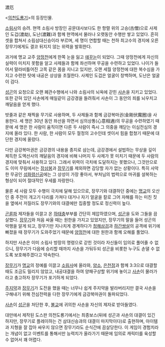 渡厄

<[의천도룡기](%EC%9D%98%EC%B2%9C%EB%8F%84%EB%A3%A1%EA%B8%B0.md)>의 등장인물.

[소림사](%EC%86%8C%EB%A6%BC%EC%82%AC.md)의 승려. 현역 소림사 방장인 공문대사보다도 한 항렬 위의
고승(古僧)으로 사제인 도겁(渡劫), 도난(渡難)과 함께 현역에서 물러나 오랫동안 수행만 쌓고 있었다. 흔히 셋을 합쳐서 소림삼대신승이라
부르며, 세 명이 연합할 때는 천하 최고수의 경지에 오른 장무기에게도 결코 뒤지지 않는 위력을 발휘한다.

과거에 명교 교주 [양정천](%EC%96%91%EC%A0%95%EC%B2%9C.md)에게 한쪽 눈을 잃고
[애꾸눈](%EC%95%A0%EA%BE%B8%EB%88%88.md)이 되었다. 그때 양정천에게 자신의 실력이 미치지 못함을 알고
사제들과 함께 좌선하며 무공을 수련하고 있었다. 나이가 들어서 말라비틀어진 고목 같은 몸을 지니고 있지만, 오랜 세월 양정천에 대한 복수심을
가지고 수련한 탓에 내공은 상상을 초월한다. 사제인 도겁은 얼굴이 창백하며, 도난은 얼굴이 검다.

[성곤](%EC%84%B1%EA%B3%A4.md)의 요청으로 오랜 폐관수행에서 나와 소림사의 뇌옥에 갇힌
[사손](%EC%82%AC%EC%86%90.md)을 지키고 있었다. 또한 갇혀 있던 사손에게 매일같이 금강경을 들려줘서 사손이 그
동안의 죄를 뇌우치고 깨달음을 얻게 했다.

밧줄과 같은 채찍을 무기로 사용하며, 두 사제들과 함께 금강복마권(金剛伏魔圈)을 사용한다. 세 명은 30년 동안 좌선을 하면서
심의상통(心意相通)의 무공을 수련하였기 때문에 세 명은 한 사람이 움직이면 다른 두 사람이 즉시 그 의중을 깨닫는 이심전심의 경지에 올라
있다. 한 사람, 한 사람이 모두 절정의 고수인데 셋이서 힘을 합쳤기 때문에 대단한 경지에 올랐다.

다만 금강복마권은 금강경의 내용을 종지로 삼는데, 금강경에서 설법하는 무상을 깊이 체득한 도액선사의 깨달음의 경지에 비해 나머지 두 사제가
못 미치기 때문에 두 사람의 경지에 맞춰서 사용하고 있다. 그래서 위력이 극치에 도달하지는 못했으나, 그것만으로도 이미 무림에서는
[장삼봉](%EC%9E%A5%EC%82%BC%EB%B4%89.md)과
[장무기](%EC%9E%A5%EB%AC%B4%EA%B8%B0.md)를 제외하면 감당할 자가 없는 상황이다. 특히 사악한 무공인 [성화령신공](%EC%84%B1%ED%99%94%EB%A0%B9%20%EC%8B%A0%EA%B3%B5.md)에는 그 상성이 가장 좋아서,
부처님의 법력으로 마귀를 설복하는 형상이 되어 절대적인 우세를 자랑한다.

물론 세 사람 모두 수행이 극치에 달해 있으므로, 장무기와 대결하던 중에는 [명교](%EB%AA%85%EA%B5%90.md)의 오산인
중 주전이 개고기 다리를 가져다 대거나 자기 얼굴을 칼로 그어 자해를 하는 미친 짓을 옆에서 저질러도 장무기와의 대결에만 집중할 정도로
정신력이 높다.

[곤륜파](%EA%B3%A4%EB%A5%9C%ED%8C%8C.md) 제자들을 이끌고 온
[하태충](%ED%95%98%ED%83%9C%EC%B6%A9.md)부부를 간단히 제압하였으며,
[성곤](%EC%84%B1%EA%B3%A4.md)을 도와 그들을 끔살했다.
[장무기](%EC%9E%A5%EB%AC%B4%EA%B8%B0.md)와 처음 싸울 때는 원한을 가지고 있었지만, 장무기의 말을 들어
성곤의 악행을 알게 되고, 장무기만 지나치게 경계하다가
[청해삼검](%EC%B2%AD%ED%95%B4%EC%82%BC%EA%B2%80.md)과
[하간쌍살](%ED%95%98%EA%B0%84%EC%8C%8D%EC%82%B4.md)의 공격에 위기에 빠졌을 때 장무기가 도와주었기
때문에 [양정천](%EC%96%91%EC%A0%95%EC%B2%9C.md)에 대한 원한과 함께 오해를 풀었다.

하지만 사손은 이미 소림사 방장의 명령으로 갇힌 것이라 자신들이 임의로 풀어줄 수 없으니, 장무기가 다음에 승리할 때까지 사손을 가둬두되
성곤을 비롯한 누구도 손댈 수 없도록 보호해주겠다고 약속한다.

[장무기](%EC%9E%A5%EB%AC%B4%EA%B8%B0.md)가 [명교](%EB%AA%85%EA%B5%90.md)의 정예를
이끌고 [소림사](%EC%86%8C%EB%A6%BC%EC%82%AC.md)에 올라와,
[양소](%EC%96%91%EC%86%8C.md), [은천정](%EC%9D%80%EC%B2%9C%EC%A0%95.md)과 함께
3:3으로 대결할 때도 조금도 밀리지 않았고, 내공대결을 하여 양패구상할 위기에 놓이고
[사손](%EC%82%AC%EC%86%90.md)이 물러가라고 충고하자 장무기가 포기하게 되었다.

[주지약](%EC%A3%BC%EC%A7%80%EC%95%BD.md)과
[장무기](%EC%9E%A5%EB%AC%B4%EA%B8%B0.md)가 도전을 했을 때는 너무나 쉽게 주지약을 발라버리지만 결국 사손을
구해내기 위해 전심전력을 다한 장무기에게 금강복마권이 돌파되었다.

[사손](%EC%82%AC%EC%86%90.md)이 [성곤](%EC%84%B1%EA%B3%A4.md)을 처단한 후,
[불교](%EB%B6%88%EA%B5%90.md)에 귀의한 사손을 자신의 제자로 받아들였다.

대만에서 제작된 도스판 의천도룡기에서는 최종보스(뒤에 성곤과 사손의 대결이 있긴 하지만, 장무기로 플레이하는 건 삼대신승과의 대결이
마지막이다)로 출현하며, 아이템과 지형을 잘 잡아 싸우지 않으면 장무기라도 순식간에 끔살당한다. 이 게임이 경험치라는 개념이 없고 이벤트를
통해서만 능력치가 올라가기 때문에 임의로 캐릭터를 육성할 수 없어서 꽤 어렵다.

